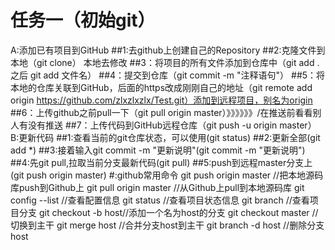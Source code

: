 # 任务一（初始git）
A:添加已有项目到GitHub
##1:去github上创建自己的Repository
##2:克隆文件到本地（git  clone）     本地去修改
##3：将项目的所有文件添加到仓库中（git add .  之后     git add  文件名）
##4：提交到仓库（git commit -m "注释语句"）
##5：将本地的仓库关联到GitHub，后面的https改成刚刚自己的地址（git remote add origin https://github.com/zlxzlxzlx/Test.git）添加到远程项目，别名为origin
##6：上传github之前pull一下（git pull origin master）》》》》》》/在推送前看看别人有没有推送
##7：上传代码到GitHub远程仓库（git push -u origin master）
B:更新代码
##1:查看当前的git仓库状态，可以使用(git status)
##2:更新全部(git add *)
##3:接着输入git commit -m "更新说明"(git commit -m "更新说明")
##4:先git pull,拉取当前分支最新代码(git pull)
##5:push到远程master分支上(git push origin master)
#:github常用命令
git push origin master //把本地源码库push到Github上
git pull origin master //从Github上pull到本地源码库
git config --list //查看配置信息
git status //查看项目状态信息
git branch //查看项目分支
git checkout -b host//添加一个名为host的分支
git checkout master //切换到主干
git merge host //合并分支host到主干
git branch -d host //删除分支host
